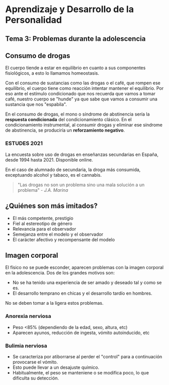 # Aprendizaje y Desarrollo de la Personalidad

## Tema 3: Problemas durante la adolescencia

## Consumo de drogas

El cuerpo tiende a estar en equilibrio en cuanto a sus componentes fisiológicos, a esto lo llamamos homeostasis.

Con el consumo de sustancias como las drogas o el café, que rompen ese equilibrio, el cuerpo tiene como reacción intentar mantener el equilibrio. Por eso ante el estímulo condicionado que nos recuerda que vamos a tomar café, nuestro cuerpo se "hunde" ya que sabe que vamos a consumir una sustancia que nos "espabila".

En el consumo de drogas, el mono o síndrome de abstinencia sería la **respuesta condicionada** del condicionamiento clásico. En el condicionamiento instrumental, al consumir drogas y eliminar ese síndrome de abstinencia, se produciría un **reforzamiento negativo**.

### ESTUDES 2021

La encuesta sobre uso de drogas en enseñanzas secundarias en España, desde 1994 hasta 2021. Disponible online.

En el caso de alumnado de secundaria, la droga más consumida, exceptuando alcohol y tabaco, es el cannabis. 

> "Las drogas no son un problema sino una mala solución a un problema" - *J.A. Marina*

## ¿Quiénes son más imitados?

- El más competente, prestigio
- Fiel al estereotipo de género
- Relevancia para el observador
- Semejanza entre el modelo y el observador
- El carácter afectivo y recompensante del modelo

## Imagen corporal

El físico no se puede esconder, aparecen problemas con la imagen corporal en la adolescencia. Dos de los grandes motivos son:

- No se ha tenido una experiencia de ser amado y deseado tal y como se es.
- El desarrollo temprano en chicas y el desarrollo tardío en hombres.

No se deben tomar a la ligera estos problemas.

### Anorexia nerviosa

- Peso <85% (dependiendo de la edad, sexo, altura, etc)
- Aparecen ayunos, reducción de ingesta, vómito autoinducido, etc

### Bulimia nerviosa

- Se caracteriza por atiborrarse al perder el "control" para a continuación provocarse el vómito.
- Esto puede llevar a un desajuste químico.
- Habitualmente, el peso se manteniene o se modifica poco, lo que dificulta su detección.